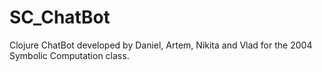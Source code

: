 # SC_ChatBot
Clojure ChatBot developed by Daniel, Artem, Nikita and Vlad for the 2004 Symbolic Computation class.
